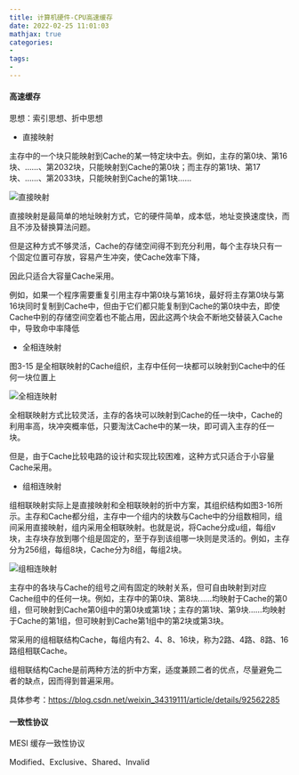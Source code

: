```yaml
---
title: 计算机硬件-CPU高速缓存
date: 2022-02-25 11:01:03
mathjax: true
categories:
- 
tags: 
- 
---
```

#### 高速缓存

思想：索引思想、折中思想

- 直接映射

主存中的一个块只能映射到Cache的某一特定块中去。例如，主存的第0块、第16块、……、第2032块，只能映射到Cache的第0块；而主存的第1块、第17块、……、第2033块，只能映射到Cache的第1块……

![直接映射](https://static.oschina.net/uploads/img/201803/07163540_dO4M.gif)

直接映射是最简单的地址映射方式，它的硬件简单，成本低，地址变换速度快，而且不涉及替换算法问题。

但是这种方式不够灵活，Cache的存储空间得不到充分利用，每个主存块只有一个固定位置可存放，容易产生冲突，使Cache效率下降，

因此只适合大容量Cache采用。

例如，如果一个程序需要重复引用主存中第0块与第16块，最好将主存第0块与第16块同时复制到Cache中，但由于它们都只能复制到Cache的第0块中去，即使Cache中别的存储空间空着也不能占用，因此这两个块会不断地交替装入Cache中，导致命中率降低

- 全相连映射

图3-15 是全相联映射的Cache组织，主存中任何一块都可以映射到Cache中的任何一块位置上

![全相连映射](https://static.oschina.net/uploads/img/201803/07163541_oEp6.gif)

全相联映射方式比较灵活，主存的各块可以映射到Cache的任一块中，Cache的利用率高，块冲突概率低，只要淘汰Cache中的某一块，即可调入主存的任一块。

但是，由于Cache比较电路的设计和实现比较困难，这种方式只适合于小容量Cache采用。

- 组相连映射

 组相联映射实际上是直接映射和全相联映射的折中方案，其组织结构如图3-16所示。主存和Cache都分组，主存中一个组内的块数与Cache中的分组数相同，组间采用直接映射，组内采用全相联映射。也就是说，将Cache分成u组，每组v块，主存块存放到哪个组是固定的，至于存到该组哪一块则是灵活的。例如，主存分为256组，每组8块，Cache分为8组，每组2块。

 ![组相连映射](https://static.oschina.net/uploads/img/201803/07163541_YspG.gif)

主存中的各块与Cache的组号之间有固定的映射关系，但可自由映射到对应Cache组中的任何一块。例如，主存中的第0块、第8块……均映射于Cache的第0组，但可映射到Cache第0组中的第0块或第1块；主存的第1块、第9块……均映射于Cache的第1组，但可映射到Cache第1组中的第2块或第3块。

常采用的组相联结构Cache，每组内有2、4、8、16块，称为2路、4路、8路、16路组相联Cache。

组相联结构Cache是前两种方法的折中方案，适度兼顾二者的优点，尽量避免二者的缺点，因而得到普遍采用。

具体参考：https://blog.csdn.net/weixin_34319111/article/details/92562285

#### 一致性协议

MESI 缓存一致性协议

Modified、Exclusive、Shared、Invalid